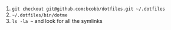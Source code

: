 1. `git checkout git@github.com:bcobb/dotfiles.git ~/.dotfiles`
2. `~/.dotfiles/bin/dotme`
3. `ls -la ~` and look for all the symlinks
